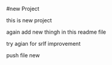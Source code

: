  #new Project 

 this is new project
 
 again add new thingh in this readme file  
 
 try agian for srlf improvement 

 push file new